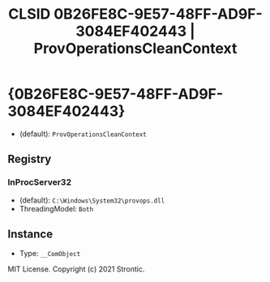 ﻿---
title: "CLSID 0B26FE8C-9E57-48FF-AD9F-3084EF402443 | ProvOperationsCleanContext"
excerpt: What is COM-Object CLSID 0B26FE8C-9E57-48FF-AD9F-3084EF402443?
---

# {0B26FE8C-9E57-48FF-AD9F-3084EF402443}

* (default): `ProvOperationsCleanContext`

## Registry


### InProcServer32

* (default): `C:\Windows\System32\provops.dll`
* ThreadingModel: `Both`

## Instance

* Type: `__ComObject`

MIT License. Copyright (c) 2021 Strontic.


